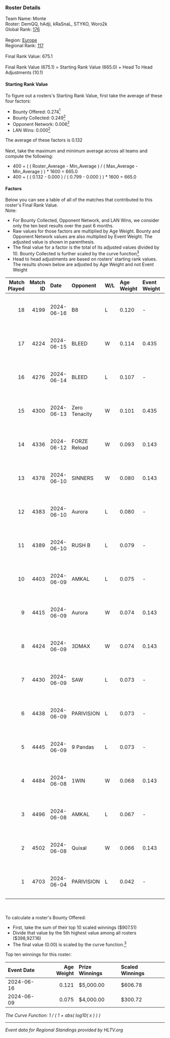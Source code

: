### Roster Details<br />
Team Name: Monte<br />
Roster: DemQQ, hAdji, kRaSnaL, STYKO, Woro2k<br />
Global Rank: [176](../../standings_global_2024_11_25.md)<br />
<br />
Region: [Europe]( ../../standings_europe_2024_11_25.md)<br />
Regional Rank: [117]( ../../standings_europe_2024_11_25.md)<br />
<br />
Final Rank Value:  675.1<br />
<br />
Final Rank Value (675.1) = Starting Rank Value (665.0) + Head To Head Adjustments (10.1)<br />

#### Starting Rank Value<br />
To figure out a rosters's Starting Rank Value, first take the average of these four factors:<br />
- Bounty Offered: 0.274[<sup>1</sup>](#table2)
- Bounty Collected: 0.249[<sup>2</sup>](#table1)
- Opponent Network: 0.006[<sup>2</sup>](#table1)
- LAN Wins: 0.000[<sup>2</sup>](#table1)

The average of these factors is 0.132<br />
<br />
Next, take the maximum and minimum average across all teams and compute the following:<br />
- 400 + ( ( Roster_Average - Min_Average ) / ( Max_Average - Min_Average ) ) * 1600 = 665.0
- 400 + ( ( 0.132 - 0.000 ) / ( 0.799 - 0.000 ) ) * 1600 = 665.0


#### Factors<br />
Below you can see a table of all of the matches that contributed to this roster's Final Rank Value.<br />
Note:<br />

- For Bounty Collected, Opponent Network, and LAN Wins, we consider only the ten best results over the past 6 months.
- Raw values for those factors are multiplied by Age Weight. Bounty and Opponent Network values are also multiplied by Event Weight. The adjusted value is shown in parenthesis.
- The final value for a factor is the total of its adjusted values divided by 10. Bounty Collected is further scaled by the curve function[<sup>3</sup>](#curveFunction)
- Head to head adjustments are based on rosters' starting rank values. The results shown below are adjusted by Age Weight and not Event Weight
<span id="table1"></span><br />


| Match Played | Match ID | Date       | Opponent      | W/L | Age Weight | Event Weight | Bounty Collected | Opponent Network | LAN Wins  | H2H Adj. | Roster                               |
| -: | -: | :- | :- | :- | :- | :- | :- | :- | :- | -: | :- |
|           18 |     4199 | 2024-06-16 | B8            | L   | 0.120      | -            | -                | -                | -         |    -0.11 | DemQQ, hAdji, kRaSnaL, STYKO, Woro2k |
|           17 |     4224 | 2024-06-15 | BLEED         | W   | 0.114      | 0.435        | 0.005 (0.000)    | 0.019 (0.001)    | 0 (0.000) |     1.93 | DemQQ, hAdji, kRaSnaL, STYKO, Woro2k |
|           16 |     4276 | 2024-06-14 | BLEED         | L   | 0.107      | -            | -                | -                | -         |    -1.57 | DemQQ, hAdji, kRaSnaL, STYKO, Woro2k |
|           15 |     4300 | 2024-06-13 | Zero Tenacity | W   | 0.101      | 0.435        | 0.076 (0.003)    | 0.743 (0.033)    | 0 (0.000) |     2.93 | DemQQ, hAdji, kRaSnaL, STYKO, Woro2k |
|           14 |     4336 | 2024-06-12 | FORZE Reload  | W   | 0.093      | 0.143        | 0.000 (0.000)    | 0.012 (0.000)    | 0 (0.000) |     0.83 | DemQQ, hAdji, kRaSnaL, STYKO, Woro2k |
|           13 |     4378 | 2024-06-10 | SINNERS       | W   | 0.080      | 0.143        | 0.090 (0.001)    | 0.885 (0.010)    | 0 (0.000) |     2.42 | DemQQ, hAdji, kRaSnaL, STYKO, Woro2k |
|           12 |     4383 | 2024-06-10 | Aurora        | L   | 0.080      | -            | -                | -                | -         |    -0.19 | DemQQ, hAdji, kRaSnaL, STYKO, Woro2k |
|           11 |     4389 | 2024-06-10 | RUSH B        | L   | 0.079      | -            | -                | -                | -         |    -0.77 | DemQQ, hAdji, kRaSnaL, STYKO, Woro2k |
|           10 |     4403 | 2024-06-09 | AMKAL         | L   | 0.075      | -            | -                | -                | -         |    -0.47 | DemQQ, hAdji, kRaSnaL, STYKO, Woro2k |
|            9 |     4415 | 2024-06-09 | Aurora        | W   | 0.074      | 0.143        | 0.089 (0.001)    | 0.433 (0.005)    | 0 (0.000) |     2.17 | DemQQ, hAdji, kRaSnaL, STYKO, Woro2k |
|            8 |     4424 | 2024-06-09 | 3DMAX         | W   | 0.074      | 0.143        | 0.396 (0.004)    | 0.764 (0.008)    | 0 (0.000) |     2.31 | DemQQ, hAdji, kRaSnaL, STYKO, Woro2k |
|            7 |     4430 | 2024-06-09 | SAW           | L   | 0.073      | -            | -                | -                | -         |    -0.01 | DemQQ, hAdji, kRaSnaL, STYKO, Woro2k |
|            6 |     4438 | 2024-06-09 | PARIVISION    | L   | 0.073      | -            | -                | -                | -         |    -0.28 | DemQQ, hAdji, kRaSnaL, STYKO, Woro2k |
|            5 |     4445 | 2024-06-09 | 9 Pandas      | L   | 0.073      | -            | -                | -                | -         |    -0.12 | DemQQ, hAdji, kRaSnaL, STYKO, Woro2k |
|            4 |     4484 | 2024-06-08 | 1WIN          | W   | 0.068      | 0.143        | 0.002 (0.000)    | 0.144 (0.001)    | 0 (0.000) |     1.20 | DemQQ, hAdji, kRaSnaL, STYKO, Woro2k |
|            3 |     4496 | 2024-06-08 | AMKAL         | L   | 0.067      | -            | -                | -                | -         |    -0.41 | DemQQ, hAdji, kRaSnaL, STYKO, Woro2k |
|            2 |     4502 | 2024-06-08 | Quixal        | W   | 0.066      | 0.143        | 0.000 (0.000)    | 0.000 (0.000)    | 0 (0.000) |     0.39 | DemQQ, hAdji, kRaSnaL, STYKO, Woro2k |
|            1 |     4703 | 2024-06-04 | PARIVISION    | L   | 0.042      | -            | -                | -                | -         |    -0.16 | DemQQ, hAdji, kRaSnaL, STYKO, Woro2k |

<br />
<span id="table2"></span><br />
To calculate a roster's Bounty Offered:<br />

- First, take the sum of their top 10 scaled winnings ($907.51)
- Divide that value by the 5th highest value among all rosters ($398,927.16)
- The final value (0.00) is scaled by the curve function.[<sup>3</sup>](#curveFunction)

Top ten winnings for this roster:<br />

| Event Date | Age Weight | Prize Winnings | Scaled Winnings |
| :- | -: | :- | :- |
| 2024-06-16 |      0.121 | $5,000.00      | $606.78         |
| 2024-06-09 |      0.075 | $4,000.00      | $300.72         |


<span id="curveFunction"></span>_The Curve Function: 1 / ( 1 + abs( log10( x ) ) )_<br />

---
_Event data for Regional Standings provided by HLTV.org_<br />
